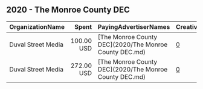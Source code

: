 ## 2020 - The Monroe County DEC 
|OrganizationName|Spent|PayingAdvertiserNames|CreativeUrls|Impressions|Genders|AgeBrackets|CountryCodes|BillingAddresses|CandidateBallotInformation|
|:---|---:|:---|:---|---:|:---|:---|:---|:---|:---|
|Duval Street Media|100.00 USD|[The Monroe County DEC](2020/The Monroe County DEC.md)|[0](https://www.snap.com/political-ads/asset/8f787cc8a200ce9979e737deda5af7b86cb249485d052186351eeb15c3a762a0?mediaType=mp4)|18,656||18-35|united states|US||
|Duval Street Media|272.00 USD|[The Monroe County DEC](2020/The Monroe County DEC.md)|[0](https://www.snap.com/political-ads/asset/868038f9f0ecf7043b8487798813b80bd658e04e481a4e8555e8a83cff7a3af7?mediaType=mp4)|62,567||18-35|united states|US|Monroe County DEC|
